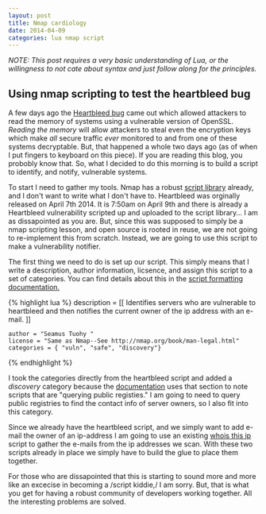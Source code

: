 ```yaml
---
layout: post
title: Nmap cardiology
date: 2014-04-09
categories: lua nmap script
---
```


*NOTE: This post requires a very basic understanding of Lua, or the willingness to not cate about syntax and just follow along for the principles.*

## Using nmap scripting to test the heartbleed bug

A few days ago the [Heartbleed bug](http://heartbleed.com/) came out which allowed attackers to read the memory of systems using a vulnerable version of OpenSSL. *Reading the memory* will allow attackers to steal even the encryption keys which make *all* secure traffic *ever* monitored to and from one of these systems decryptable. But, that happened a whole two days ago (as of when I put fingers to keyboard on this piece). If you are reading this blog, you probobly know that. So, what I decided to do this morning is to build a script to identify, and notify, vulnerable systems.

To start I need to gather my tools. Nmap has a robust [script library](http://nmap.org/nsedoc/) already, and I don't want to write what I don't have to. Heartbleed was orginally released on April 7th 2014. It is 7:50am on April 9th and there is already a Heartbleed vulnerability scripted up and uploaded to the script library&#x2026; I am as dissapointed as you are. But, since this was supposed to simply be a nmap scripting lesson, and open source is rooted in reuse, we are not going to re-implement this from scratch. Instead, we are going to use this script to make a vulnerability notifier.

The first thing we need to do is set up our script. This simply means that I write a description, author information, licsence, and assign this script to a set of categories. You can find details about this in the [script formatting documentation.](http://nmap.org/book/nse-script-format.html)

{% highlight lua %}
    description = [[ Identifies servers who are vulnerable to heartbleed and
    then notifies the current owner of the ip address with an e-mail. ]]

    author = "Seamus Tuohy "
    license = "Same as Nmap--See http://nmap.org/book/man-legal.html"
    categories = { "vuln", "safe", "discovery"}
{% endhighlight %}

I took the categories directly from the heartbleed script and added a *discovery* category because the [documentation](http://nmap.org/book/nse-usage.html#nse-categories) uses that section to note scripts that are "querying public registies." I am going to need to query public registries to find the contact info of server owners, so I also fit into this category.

Since we already have the heartbleed script, and we simply want to add e-mail the owner of an ip-address I am going to use an existing [whois this ip](http://nmap.org/nsedoc/scripts/whois-ip.html") script to gather the e-mails from the ip addresses we scan. With these two scripts already in place we simply have to build the glue to place them together.

For those who are dissapointed that this is starting to sound more and more like an excecise in becoming a /script kiddie,/ I am sorry. But, that is what you get for having a robust community of developers working together. All the interesting problems are solved.
